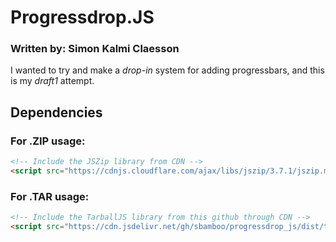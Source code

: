 # Progressdrop.JS

### Written by: Simon Kalmi Claesson

I wanted to try and make a *drop-in* system for adding progressbars, and this is my *draft1* attempt.


## Dependencies
### For .ZIP usage:
```HTML
<!-- Include the JSZip library from CDN -->
<script src="https://cdnjs.cloudflare.com/ajax/libs/jszip/3.7.1/jszip.min.js"></script>
```

### For .TAR usage:
```HTML
<!-- Include the TarballJS library from this github through CDN -->
<script src="https://cdn.jsdelivr.net/gh/sbamboo/progressdrop_js/dist/tarballjs/tarball.min.js"></script>
```